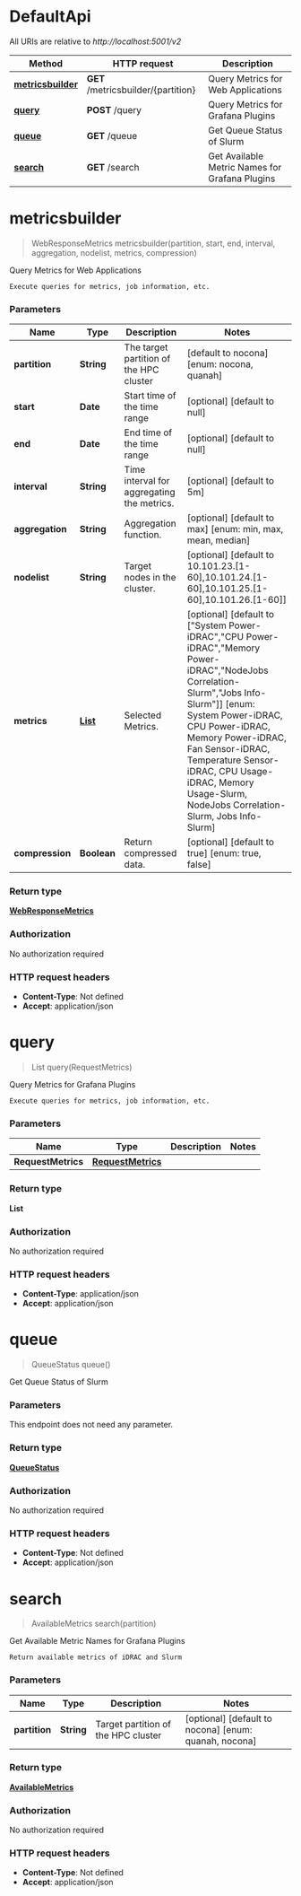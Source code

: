 # DefaultApi

All URIs are relative to *http://localhost:5001/v2*

Method | HTTP request | Description
------------- | ------------- | -------------
[**metricsbuilder**](DefaultApi.md#metricsbuilder) | **GET** /metricsbuilder/{partition} | Query Metrics for Web Applications
[**query**](DefaultApi.md#query) | **POST** /query | Query Metrics for Grafana Plugins
[**queue**](DefaultApi.md#queue) | **GET** /queue | Get Queue Status of Slurm
[**search**](DefaultApi.md#search) | **GET** /search | Get Available Metric Names for Grafana Plugins


<a name="metricsbuilder"></a>
# **metricsbuilder**
> WebResponseMetrics metricsbuilder(partition, start, end, interval, aggregation, nodelist, metrics, compression)

Query Metrics for Web Applications

    Execute queries for metrics, job information, etc.

### Parameters

Name | Type | Description  | Notes
------------- | ------------- | ------------- | -------------
 **partition** | **String**| The target partition of the HPC cluster | [default to nocona] [enum: nocona, quanah]
 **start** | **Date**| Start time of the time range | [optional] [default to null]
 **end** | **Date**| End time of the time range | [optional] [default to null]
 **interval** | **String**| Time interval for aggregating the metrics. | [optional] [default to 5m]
 **aggregation** | **String**| Aggregation function. | [optional] [default to max] [enum: min, max, mean, median]
 **nodelist** | **String**| Target nodes in the cluster. | [optional] [default to 10.101.23.[1-60],10.101.24.[1-60],10.101.25.[1-60],10.101.26.[1-60]]
 **metrics** | [**List**](../Models/String.md)| Selected Metrics. | [optional] [default to [&quot;System Power-iDRAC&quot;,&quot;CPU Power-iDRAC&quot;,&quot;Memory Power-iDRAC&quot;,&quot;NodeJobs Correlation-Slurm&quot;,&quot;Jobs Info-Slurm&quot;]] [enum: System Power-iDRAC, CPU Power-iDRAC, Memory Power-iDRAC, Fan Sensor-iDRAC, Temperature Sensor-iDRAC, CPU Usage-iDRAC, Memory Usage-Slurm, NodeJobs Correlation-Slurm, Jobs Info-Slurm]
 **compression** | **Boolean**| Return compressed data. | [optional] [default to true] [enum: true, false]

### Return type

[**WebResponseMetrics**](../Models/WebResponseMetrics.md)

### Authorization

No authorization required

### HTTP request headers

- **Content-Type**: Not defined
- **Accept**: application/json

<a name="query"></a>
# **query**
> List query(RequestMetrics)

Query Metrics for Grafana Plugins

    Execute queries for metrics, job information, etc.

### Parameters

Name | Type | Description  | Notes
------------- | ------------- | ------------- | -------------
 **RequestMetrics** | [**RequestMetrics**](../Models/RequestMetrics.md)|  |

### Return type

**List**

### Authorization

No authorization required

### HTTP request headers

- **Content-Type**: application/json
- **Accept**: application/json

<a name="queue"></a>
# **queue**
> QueueStatus queue()

Get Queue Status of Slurm

### Parameters
This endpoint does not need any parameter.

### Return type

[**QueueStatus**](../Models/QueueStatus.md)

### Authorization

No authorization required

### HTTP request headers

- **Content-Type**: Not defined
- **Accept**: application/json

<a name="search"></a>
# **search**
> AvailableMetrics search(partition)

Get Available Metric Names for Grafana Plugins

    Return available metrics of iDRAC and Slurm

### Parameters

Name | Type | Description  | Notes
------------- | ------------- | ------------- | -------------
 **partition** | **String**| Target partition of the HPC cluster | [optional] [default to nocona] [enum: quanah, nocona]

### Return type

[**AvailableMetrics**](../Models/AvailableMetrics.md)

### Authorization

No authorization required

### HTTP request headers

- **Content-Type**: Not defined
- **Accept**: application/json

